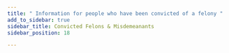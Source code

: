 ```yaml
---
title: " Information for people who have been convicted of a felony "
add_to_sidebar: true
sidebar_title: Convicted Felons & Misdemeanants
sidebar_position: 18

---
```

